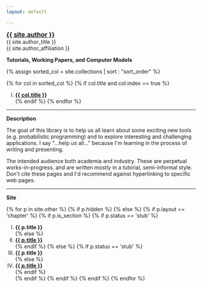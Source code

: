 ```yaml
---
layout: default

---
```

<style type="text/css">
ol li {
text-align:left;
list-style-type: upper-roman
}
ol li ol li {
text-align:left;
list-style-type: decimal;
}
</style>


<div class = "author-block">
<a href="{{ site.author_url }}" target="_blank" style="font-weight: bold;font-size:120%;">{{ site.author }}</a><br>
{{ site.author_title }}<br>
{{ site.author_affiliation }}<br>
</div>


**Tutorials, Working Papers, and Computer Models**

{% assign sorted_col = site.collections | sort : "sort_order" %}

{% for col in sorted_col %}
{% if col.title and col.index == true %}
1. **<a class="chapter-link" href="/{{ col.label }}/index.html" target="_blank">{{ col.title }}</a>**<br>
{% endif %}
{% endfor %}

____

**Description**

The goal of this library is to help us all learn about some exciting new tools (e.g. probabilistic programming) and to explore interesting and challenging applications.  I say "...help *us* all..." because I'm learning in the process of writing and presenting. 

The intended audience both academia and industry.  These are perpetual works-in-progress, and are written mostly in a tutorial, semi-informal style. Don't cite these pages and I'd recommend against hyperlinking to specific web pages.

____

**Site**

{% for p in site.other %}
    {% if p.hidden %}
    {% else %}
        {% if p.layout == 'chapter' %}
            {% if p.is_section %}
                {% if p.status == 'stub' %}
1. **{{ p.title }}**<br>{% else %}
1. **<a class="chapter-link" href="{{ site.baseurl }}{{ p.url }}" target="_blank">{{ p.title }}</a>**<br>{% endif %}
            {% else %}
                {% if p.status == 'stub' %}
1. **{{ p.title }}**<br>{% else %}
1. **<a class="chapter-link" href="{{ site.baseurl }}{{ p.url }}" target="_blank">{{ p.title }}</a>**<br>{% endif %}     
            {% endif %}
        {% endif %}
    {% endif %}
{% endfor %}